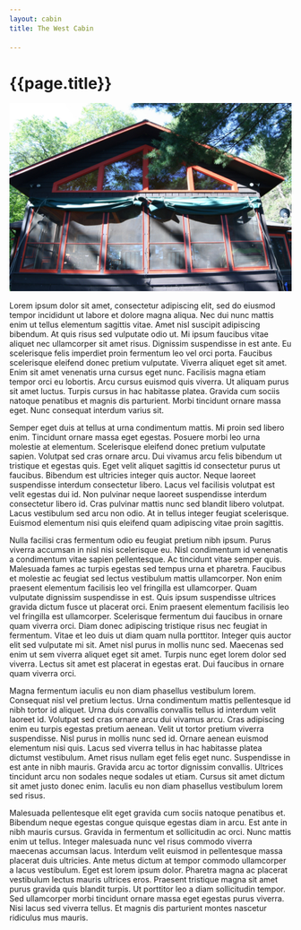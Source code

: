 ```yaml
---
layout: cabin
title: The West Cabin

---
```

# {{page.title}}

![](/assets/img/west-cabin.jpg)

Lorem ipsum dolor sit amet, consectetur adipiscing elit, sed do eiusmod tempor incididunt ut labore et dolore magna aliqua. Nec dui nunc mattis enim ut tellus elementum sagittis vitae. Amet nisl suscipit adipiscing bibendum. At quis risus sed vulputate odio ut. Mi ipsum faucibus vitae aliquet nec ullamcorper sit amet risus. Dignissim suspendisse in est ante. Eu scelerisque felis imperdiet proin fermentum leo vel orci porta. Faucibus scelerisque eleifend donec pretium vulputate. Viverra aliquet eget sit amet. Enim sit amet venenatis urna cursus eget nunc. Facilisis magna etiam tempor orci eu lobortis. Arcu cursus euismod quis viverra. Ut aliquam purus sit amet luctus. Turpis cursus in hac habitasse platea. Gravida cum sociis natoque penatibus et magnis dis parturient. Morbi tincidunt ornare massa eget. Nunc consequat interdum varius sit.

Semper eget duis at tellus at urna condimentum mattis. Mi proin sed libero enim. Tincidunt ornare massa eget egestas. Posuere morbi leo urna molestie at elementum. Scelerisque eleifend donec pretium vulputate sapien. Volutpat sed cras ornare arcu. Dui vivamus arcu felis bibendum ut tristique et egestas quis. Eget velit aliquet sagittis id consectetur purus ut faucibus. Bibendum est ultricies integer quis auctor. Neque laoreet suspendisse interdum consectetur libero. Lacus vel facilisis volutpat est velit egestas dui id. Non pulvinar neque laoreet suspendisse interdum consectetur libero id. Cras pulvinar mattis nunc sed blandit libero volutpat. Lacus vestibulum sed arcu non odio. At in tellus integer feugiat scelerisque. Euismod elementum nisi quis eleifend quam adipiscing vitae proin sagittis.

Nulla facilisi cras fermentum odio eu feugiat pretium nibh ipsum. Purus viverra accumsan in nisl nisi scelerisque eu. Nisl condimentum id venenatis a condimentum vitae sapien pellentesque. Ac tincidunt vitae semper quis. Malesuada fames ac turpis egestas sed tempus urna et pharetra. Faucibus et molestie ac feugiat sed lectus vestibulum mattis ullamcorper. Non enim praesent elementum facilisis leo vel fringilla est ullamcorper. Quam vulputate dignissim suspendisse in est. Quis ipsum suspendisse ultrices gravida dictum fusce ut placerat orci. Enim praesent elementum facilisis leo vel fringilla est ullamcorper. Scelerisque fermentum dui faucibus in ornare quam viverra orci. Diam donec adipiscing tristique risus nec feugiat in fermentum. Vitae et leo duis ut diam quam nulla porttitor. Integer quis auctor elit sed vulputate mi sit. Amet nisl purus in mollis nunc sed. Maecenas sed enim ut sem viverra aliquet eget sit amet. Turpis nunc eget lorem dolor sed viverra. Lectus sit amet est placerat in egestas erat. Dui faucibus in ornare quam viverra orci.

Magna fermentum iaculis eu non diam phasellus vestibulum lorem. Consequat nisl vel pretium lectus. Urna condimentum mattis pellentesque id nibh tortor id aliquet. Urna duis convallis convallis tellus id interdum velit laoreet id. Volutpat sed cras ornare arcu dui vivamus arcu. Cras adipiscing enim eu turpis egestas pretium aenean. Velit ut tortor pretium viverra suspendisse. Nisl purus in mollis nunc sed id. Ornare aenean euismod elementum nisi quis. Lacus sed viverra tellus in hac habitasse platea dictumst vestibulum. Amet risus nullam eget felis eget nunc. Suspendisse in est ante in nibh mauris. Gravida arcu ac tortor dignissim convallis. Ultrices tincidunt arcu non sodales neque sodales ut etiam. Cursus sit amet dictum sit amet justo donec enim. Iaculis eu non diam phasellus vestibulum lorem sed risus.

Malesuada pellentesque elit eget gravida cum sociis natoque penatibus et. Bibendum neque egestas congue quisque egestas diam in arcu. Est ante in nibh mauris cursus. Gravida in fermentum et sollicitudin ac orci. Nunc mattis enim ut tellus. Integer malesuada nunc vel risus commodo viverra maecenas accumsan lacus. Interdum velit euismod in pellentesque massa placerat duis ultricies. Ante metus dictum at tempor commodo ullamcorper a lacus vestibulum. Eget est lorem ipsum dolor. Pharetra magna ac placerat vestibulum lectus mauris ultrices eros. Praesent tristique magna sit amet purus gravida quis blandit turpis. Ut porttitor leo a diam sollicitudin tempor. Sed ullamcorper morbi tincidunt ornare massa eget egestas purus viverra. Nisi lacus sed viverra tellus. Et magnis dis parturient montes nascetur ridiculus mus mauris.